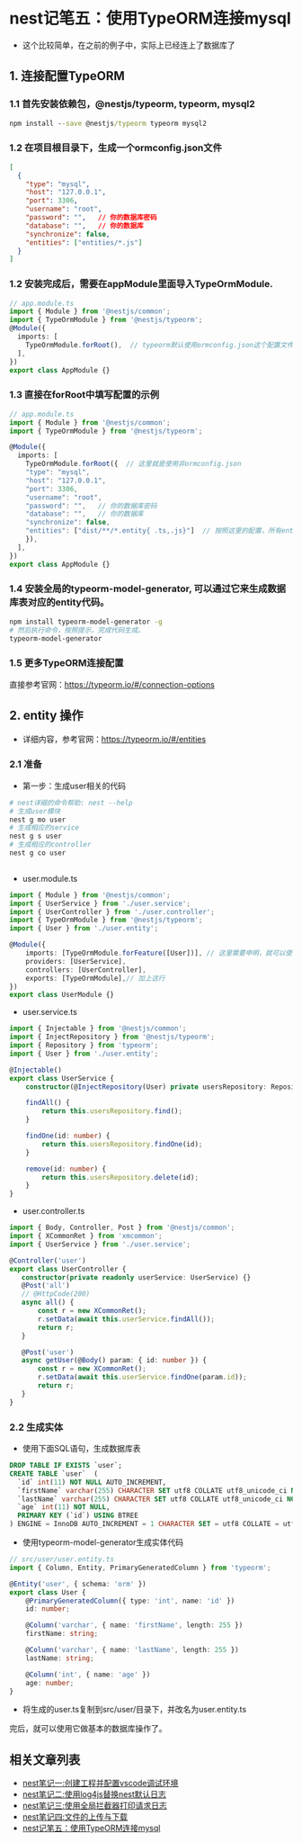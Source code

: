 # nest记笔五：使用TypeORM连接mysql
- 这个比较简单，在之前的例子中，实际上已经连上了数据库了
## 1. 连接配置TypeORM
### 1.1 首先安装依赖包，**@nestjs/typeorm**, **typeorm**, **mysql2**
```bat
npm install --save @nestjs/typeorm typeorm mysql2
```
### 1.2 在项目根目录下，生成一个**ormconfig.json**文件
```json
[
  {
    "type": "mysql",
    "host": "127.0.0.1",
    "port": 3306,
    "username": "root",
    "password": "",   // 你的数据库密码
    "database": "",   // 你的数据库
    "synchronize": false,
    "entities": ["entities/*.js"]
  }
]
```
### 1.2 安装完成后，需要在appModule里面导入TypeOrmModule.
```typescript
// app.module.ts
import { Module } from '@nestjs/common';
import { TypeOrmModule } from '@nestjs/typeorm';
@Module({
  imports: [
    TypeOrmModule.forRoot(),  // typeorm默认使用ormconfig.json这个配置文件。 也可以能过forRoot的参数中确认
  ],
})
export class AppModule {}
```
### 1.3 直接在forRoot中填写配置的示例
```typescript
// app.module.ts
import { Module } from '@nestjs/common';
import { TypeOrmModule } from '@nestjs/typeorm';

@Module({
  imports: [
    TypeOrmModule.forRoot({  // 这里就是使用非ormconfig.json
    "type": "mysql",
    "host": "127.0.0.1",
    "port": 3306,
    "username": "root",
    "password": "",   // 你的数据库密码
    "database": "",   // 你的数据库
    "synchronize": false,
    "entities": ["dist/**/*.entity{ .ts,.js}"]  // 按照这里的配置，所有entity的对象可以自动注入，不需导入到任何模块了
    }),
  ],
})
export class AppModule {}
```
### 1.4 安装**全局**的typeorm-model-generator, 可以通过它来生成数据库表对应的entity代码。
```bash
npm install typeorm-model-generator -g
# 然后执行命令，按照提示，完成代码生成。
typeorm-model-generator
```
### 1.5 更多TypeORM连接配置
直接参考官网：https://typeorm.io/#/connection-options

## 2. entity 操作
- 详细内容，参考官网：https://typeorm.io/#/entities
### 2.1 准备
- 第一步：生成user相关的代码
```bash
# nest详细的命令帮助: nest --help
# 生成user模块
nest g mo user  
# 生成相应的service
nest g s user
# 生成相应的controller
nest g co user
 
```
- user.module.ts
```typescript
import { Module } from '@nestjs/common';
import { UserService } from './user.service';
import { UserController } from './user.controller';
import { TypeOrmModule } from '@nestjs/typeorm';
import { User } from './user.entity';

@Module({
    imports: [TypeOrmModule.forFeature([User])], // 这里需要申明，就可以使用User这个实体了
    providers: [UserService],
    controllers: [UserController],
    exports: [TypeOrmModule],// 加上这行
})
export class UserModule {}

```
- user.service.ts
```typescript
import { Injectable } from '@nestjs/common';
import { InjectRepository } from '@nestjs/typeorm';
import { Repository } from 'typeorm';
import { User } from './user.entity';

@Injectable()
export class UserService {
    constructor(@InjectRepository(User) private usersRepository: Repository<User>) {}

    findAll() {
        return this.usersRepository.find();
    }

    findOne(id: number) {
        return this.usersRepository.findOne(id);
    }

    remove(id: number) {
        return this.usersRepository.delete(id);
    }
}
```
- user.controller.ts
 ```typescript
import { Body, Controller, Post } from '@nestjs/common';
import { XCommonRet } from 'xmcommon';
import { UserService } from './user.service';

@Controller('user')
export class UserController {
    constructor(private readonly userService: UserService) {}
    @Post('all')
    // @HttpCode(200)
    async all() {
        const r = new XCommonRet();
        r.setData(await this.userService.findAll());
        return r;
    }

    @Post('user')
    async getUser(@Body() param: { id: number }) {
        const r = new XCommonRet();
        r.setData(await this.userService.findOne(param.id));
        return r;
    }
}

```
### 2.2 生成实体
- 使用下面SQL语句，生成数据库表
```SQL
DROP TABLE IF EXISTS `user`;
CREATE TABLE `user`  (
  `id` int(11) NOT NULL AUTO_INCREMENT,
  `firstName` varchar(255) CHARACTER SET utf8 COLLATE utf8_unicode_ci NOT NULL,
  `lastName` varchar(255) CHARACTER SET utf8 COLLATE utf8_unicode_ci NOT NULL,
  `age` int(11) NOT NULL,
  PRIMARY KEY (`id`) USING BTREE
) ENGINE = InnoDB AUTO_INCREMENT = 1 CHARACTER SET = utf8 COLLATE = utf8_unicode_ci ROW_FORMAT = Dynamic;
```
- 使用typeorm-model-generator生成实体代码
```typescript
// src/user/user.entity.ts
import { Column, Entity, PrimaryGeneratedColumn } from 'typeorm';

@Entity('user', { schema: 'orm' })
export class User {
    @PrimaryGeneratedColumn({ type: 'int', name: 'id' })
    id: number;

    @Column('varchar', { name: 'firstName', length: 255 })
    firstName: string;

    @Column('varchar', { name: 'lastName', length: 255 })
    lastName: string;

    @Column('int', { name: 'age' })
    age: number;
}
```
- 将生成的user.ts复制到src/user/目录下，并改名为user.entity.ts

完后，就可以使用它做基本的数据库操作了。

## 相关文章列表
- [nest笔记一:创建工程并配置vscode调试环境](https://zdhsoft.blog.csdn.net/article/details/121258677)
- [nest笔记二:使用log4js替换nest默认日志](https://zdhsoft.blog.csdn.net/article/details/121359315)
- [nest笔记三:使用全局拦截器打印请求日志](https://zdhsoft.blog.csdn.net/article/details/121393584)
- [nest笔记四:文件的上传与下载](https://zdhsoft.blog.csdn.net/article/details/121644432)
- [nest记笔五：使用TypeORM连接mysql](https://zdhsoft.blog.csdn.net/article/details/121644432)
